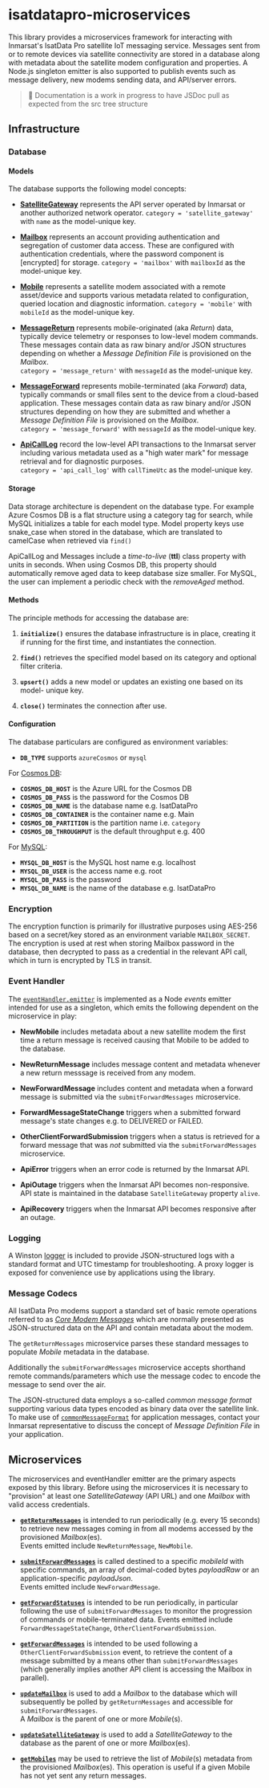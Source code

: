 # isatdatapro-microservices

This library provides a microservices framework for interacting with Inmarsat's 
IsatData Pro satellite IoT messaging service.  Messages sent from or to remote 
devices via satellite connectivity are stored in a database along with metadata 
about the satellite modem configuration and properties.  A Node.js singleton 
emitter is also supported to publish events such as message delivery, new modems 
sending data, and API/server errors.

> :construction: Documentation is a work in progress to have JSDoc pull as expected 
from the src tree structure

## Infrastructure

### Database

#### Models

The database supports the following model concepts:

* [**SatelliteGateway**](./SatelliteGateway.html) represents the API server 
operated by Inmarsat or another authorized network operator.
``category = 'satellite_gateway'`` with ``name`` as the model-unique key.

* [**Mailbox**](./Mailbox.html) represents an account providing authentication 
and segregation of customer data access.  These are configured with 
authentication credentials, where the password component is [encrypted] for 
storage.  ``category = 'mailbox'`` with ``mailboxId`` as the model-unique key.

* [**Mobile**](./Mobile.html) represents a satellite modem associated with a 
remote asset/device and supports various metadata related to configuration, 
queried location and diagnostic information.  ``category = 'mobile'`` 
with ``mobileId`` as the model-unique key.

* [**MessageReturn**](./MessageReturn.html) represents mobile-originated 
(aka *Return*) data, typically device telemetry or responses to low-level modem 
commands.  These messages contain data as raw binary and/or JSON structures 
depending on whether a *Message Definition File* is provisioned on the *Mailbox*.  
``category = 'message_return'`` with ``messageId`` as the model-unique key.

* [**MessageForward**](./MessageForward.html) represents mobile-terminated 
(aka *Forward*) data, typically commands or small files sent to the device from 
a cloud-based application.  These messages contain data as raw binary and/or 
JSON structures depending on how they are submitted and whether a 
*Message Definition File* is provisioned on the *Mailbox*.  
``category = 'message_forward'``  with ``messageId`` as the model-unique key.

* [**ApiCallLog**](./ApiCallLog.html) record the low-level API transactions 
to the Inmarsat server including various metadata used as a "high water mark" 
for message retrieval and for diagnostic purposes.  
``category = 'api_call_log'`` with ``callTimeUtc`` as the model-unique key.

#### Storage

Data storage architecture is dependent on the database type.  For example 
Azure Cosmos DB is a flat structure using a category tag for search, while 
MySQL initializes a table for each model type.  Model property keys use 
snake_case when stored in the database, which are translated to camelCase when 
retrieved via ``find()``

ApiCallLog and Messages include a *time-to-live* (**ttl**) class property 
with units in seconds.  When using Cosmos DB, this property should automatically 
remove aged data to keep database size smaller.  For MySQL, the user can 
implement a periodic check with the *removeAged* method.

#### Methods

The principle methods for accessing the database are:

1. **``initialize()``** ensures the database infrastructure is in place, creating 
it if running for the first time, and instantiates the connection.

2. **``find()``** retrieves the specified model based on its category and optional 
filter criteria.

3. **``upsert()``** adds a new model or updates an existing one based on its model-
unique key.

4. **``close()``** terminates the connection after use.

#### Configuration

The database particulars are configured as environment variables:

* **``DB_TYPE``** supports ``azureCosmos`` or ``mysql``

For [Cosmos DB](./module-repositories_azureCosmosRepository-DatabaseContext.html):

* **``COSMOS_DB_HOST``** is the Azure URL for the Cosmos DB
* **``COSMOS_DB_PASS``** is the password for the Cosmos DB
* **``COSMOS_DB_NAME``** is the database name e.g. IsatDataPro
* **``COSMOS_DB_CONTAINER``** is the container name e.g. Main
* **``COSMOS_DB_PARTITION``** is the partition name i.e. ``category``
* **``COSMOS_DB_THROUGHPUT``** is the default throughput e.g. 400

For [MySQL](./module-repositories_mysqlRepository-DatabaseContext.html):

* **``MYSQL_DB_HOST``** is the MySQL host name e.g. localhost
* **``MYSQL_DB_USER``** is the access name e.g. root
* **``MYSQL_DB_PASS``** is the password
* **``MYSQL_DB_NAME``** is the name of the database e.g. IsatDataPro

### Encryption

The encryption function is primarily for illustrative purposes using AES-256 
based on a secret/key stored as an environment variable ``MAILBOX_SECRET``.  The 
encryption is used at rest when storing Mailbox password in the database, then 
decrypted to pass as a credential in the relevant API call, which in turn is 
encrypted by TLS in transit.

### Event Handler

The [``eventHandler.emitter``](./module-eventHandler.html) is implemented as a 
Node *events* emitter intended for use as a singleton, which emits the 
following dependent on the microservice in play:

* **NewMobile** includes metadata about a new satellite modem the first time a 
return message is received causing that Mobile to be added to the database.

* **NewReturnMessage** includes message content and metadata whenever a new 
return messsage is received from any modem.

* **NewForwardMessage** includes content and metadata when a forward message is 
submitted via the ``submitForwardMessages`` microservice.

* **ForwardMessageStateChange** triggers when a submitted forward message's 
state changes e.g. to DELIVERED or FAILED.

* **OtherClientForwardSubmission** triggers when a status is retrieved for a 
forward message that was *not* submitted via the ``submitForwardMessages`` 
microservice.

* **ApiError** triggers when an error code is returned by the Inmarsat API.

* **ApiOutage** triggers when the Inmarsat API becomes non-responsive.  API 
state is maintained in the database ``SatelliteGateway`` property ``alive``.

* **ApiRecovery** triggers when the Inmarsat API becomes responsive after an 
outage.

### Logging

A Winston [logger](./module-logging.html) is included to provide 
JSON-structured logs with a standard format and UTC timestamp for 
troubleshooting.  A proxy logger is exposed for convenience use by applications 
using the library.

### Message Codecs

All IsatData Pro modems support a standard set of basic remote operations 
referred to as [*Core Modem Messages*](./module-messageCodecs_coreModem.html) 
which are normally presented as JSON-structured data on the API and contain 
metadata about the modem.

The ``getReturnMessages`` microservice parses these standard messages to 
populate *Mobile* metadata in the database.

Additionally the ``submitForwardMessages`` microservice accepts shorthand 
remote commands/parameters which use the message codec to encode the message to 
send over the air.

The JSON-structured data employs a so-called *common message format* supporting 
various data types encoded as binary data over the satellite link.  To make use 
of [``commonMessageFormat``](./module-messageCodecs_commonMessageFormat.html) 
for application messages, contact your Inmarsat representative to discuss the 
concept of *Message Definition File* in your application.

## Microservices

The microservices and eventHandler emitter are the primary aspects exposed by 
this library.  Before using the microservices it is necessary to "provision" at 
least one *SatelliteGateway* (API URL) and one *Mailbox* with valid access 
credentials.

* [**``getReturnMessages``**](./module-getReturnMessages.html) is intended to 
run periodically (e.g. every 15 seconds) to retrieve new messages coming in from 
all modems accessed by the provisioned *Mailbox*(es).  
Events emitted include ``NewReturnMessage``, ``NewMobile``.

* [**``submitForwardMessages``**](./module-submitForwardMessages.html) is called 
destined to a specific *mobileId* with specific commands, an array of 
decimal-coded bytes *payloadRaw* or an application-specific *payloadJson*.  
Events emitted include ``NewForwardMessage``.

* [**``getForwardStatuses``**](./module-getForwardStatuses.html) is intended to 
be run periodically, in particular following the use of 
``submitForwardMessages`` to monitor the progression of commands or 
mobile-terminated data.  Events emitted include ``ForwardMessageStateChange``, 
``OtherClientForwardSubmission``.

* [**``getForwardMessages``**](./module-getForwardMessages.html) is intended to 
be used following a ``OtherClientForwardSubmission`` event, to retrieve the 
content of a message submitted by a means other than ``submitForwardMessages`` 
(which generally implies another API client is accessing the Mailbox in 
parallel).

* [**``updateMailbox``**](./module-updateMailbox.html) is used to add a 
*Mailbox* to the database which will subsequently be polled by 
``getReturnMessages`` and accessible for ``submitForwardMessages``.  
A *Mailbox* is the parent of one or more *Mobile*(s).

* [**``updateSatelliteGateway``**](./module-updateSatelliteGateway.html) is used 
to add a *SatelliteGateway* to the database as the parent of one or more 
*Mailbox*(es).

* [**``getMobiles``**](./module-getMobiles.html) may be used to retrieve the 
list of *Mobile*(s) metadata from the provisioned *Mailbox*(es).  This operation 
is useful if a given Mobile has not yet sent any return messages.

